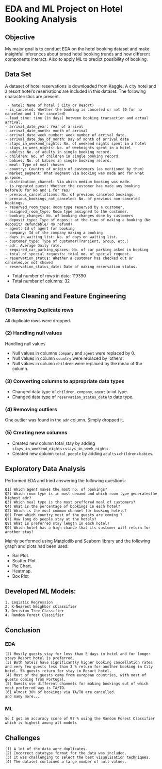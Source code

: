 # EDA  and ML Project on Hotel Booking Analysis
## Objective
My major goal is to conduct EDA on the hotel booking dataset and make insightful inferences about broad hotel booking trends and how different components interact. Also to apply ML to predict possibility of booking.
## Data Set
A dataset of hotel reservations is downloaded from Kaggle. A city hotel and a resort hotel's reservations are included in this dataset. The following characteristics are present. 

```
 - hotel: Name of hotel ( City or Resort)
- is_canceled: Whether the booking is canceled or not (0 for no canceled and 1 for canceled)
- lead_time: time (in days) between booking transaction and actual arrival.
- arrival_date_year: Year of arrival
- arrival_date_month: month of arrival
- arrival_date_week_number: week number of arrival date.
- arrival_date_day_of_month: Day of month of arrival date
- stays_in_weekend_nights: No. of weekend nights spent in a hotel
- stays_in_week_nights: No. of weeknights spent in a hotel
- adults: No. of adults in single booking record.
- children: No. of children in single booking record.
- babies: No. of babies in single booking record. 
- meal: Type of meal chosen 
- country: Country of origin of customers (as mentioned by them)
- market_segment: What segment via booking was made and for what purpose.
- distribution_channel: Via which medium booking was made.
- is_repeated_guest: Whether the customer has made any booking before(0 for No and 1 for Yes)
- previous_cancellations: No. of previous canceled bookings.
- previous_bookings_not_canceled: No. of previous non-canceled bookings.
- reserved_room_type: Room type reserved by a customer.
- assigned_room_type: Room type assigned to the customer.
- booking_changes: No. of booking changes done by customers
- deposit_type: Type of deposit at the time of making a booking (No deposit/ Refundable/ No refund)
- agent: Id of agent for booking
- company: Id of the company making a booking
- days_in_waiting_list: No. of days on waiting list.
- customer_type: Type of customer(Transient, Group, etc.)
- adr: Average Daily rate.
- required_car_parking_spaces: No. of car parking asked in booking
- total_of_special_requests: total no. of special request.
- reservation_status: Whether a customer has checked out or canceled,or not showed 
- reservation_status_date: Date of making reservation status.
```
* Total number of rows in data: 119390
* Total number of columns: 32

## Data Cleaning and Feature Engineering
### (1) Removing Duplicate rows
All duplicate rows were dropped.
### (2) Handling null values
Handling null values

* Null values in columns `company` and `agent` were replaced by 0.
* Null values in column `country` were replaced by 'others'.
* Null values in column `children` were replaced by the mean of the column.

### (3) Converting columns to appropriate data types
* Changed data type of `children`, `company`, `agent` to int type.
* Changed data type of `reservation_status_date` to date type.
### (4) Removing outliers
One outlier was found in the `adr` column. Simply dropped it.
### (5) Creating new columns
* Created new column total_stay by adding `stays_in_weekend_nights`+`stays_in_week_nights`.
* Created new column `total_people` by adding `adults`+`children`+`babies`.

## Exploratory Data Analysis
Performed EDA and tried answering the following questions:

```
Q1) Which agent makes the most no. of bookings?
Q2) Which room type is in most demand and which room type generatesthe highest adr?
Q3) Which meal type is the most preffered meal of customers?
Q4) What is the percentage of bookings in each hotel?
Q5) Which is the most common channel for booking hotels?
Q6) From which country most of the guests are coming ?
Q7) How long do people stay at the hotels?
Q8) What is preferred stay length in each hotel?
Q9) Which hotel has a high chance that its customer will return for another stay?
```
Mainly performed using Matplotlib and Seaborn library and the following graph and plots had been used:

* Bar Plot.
* Scatter Plot.
* Pie Chart.
* Heatmap.
* Box Plot

## Developed ML Models:
```
1. Logistic Regression
2. K-Nearest Neighbor sClassifier
3. Decision Tree Classifier
4. Random Forest Classifier
```

## Conclusion
### EDA
```(1) Around 60% bookings are for City hotel and 40% bookings are for Resort hotel, therefore City Hotel is busier than Resort hotel. Also the overall adr of City hotel is slightly higher than Resort hotel.
(2) Mostly guests stay for less than 5 days in hotel and for longer stays Resort hotel is preferred.
(3) Both hotels have significantly higher booking cancellation rates and very few guests less than 3 % return for another booking in City hotel. 5% guests return for stay in Resort hotel.
(4) Most of the guests came from european countries, with most of guests coming from Portugal.
(5) Guests use different channels for making bookings out of which most preferred way is TA/TO.
(6) Almost 30% of bookings via TA/TO are cancelled.
and many more...
```
### ML
```
So I got an accuracy score of 97 % using the Random Forest Classifier which is highest among all models
```
## Challenges 
```
(1) A lot of the data were duplicates.
(2) Incorrect datatype format for the data was included.
(3) It was challenging to select the best visualisation techniques.
(4) The dataset contained a large number of null values.
```
